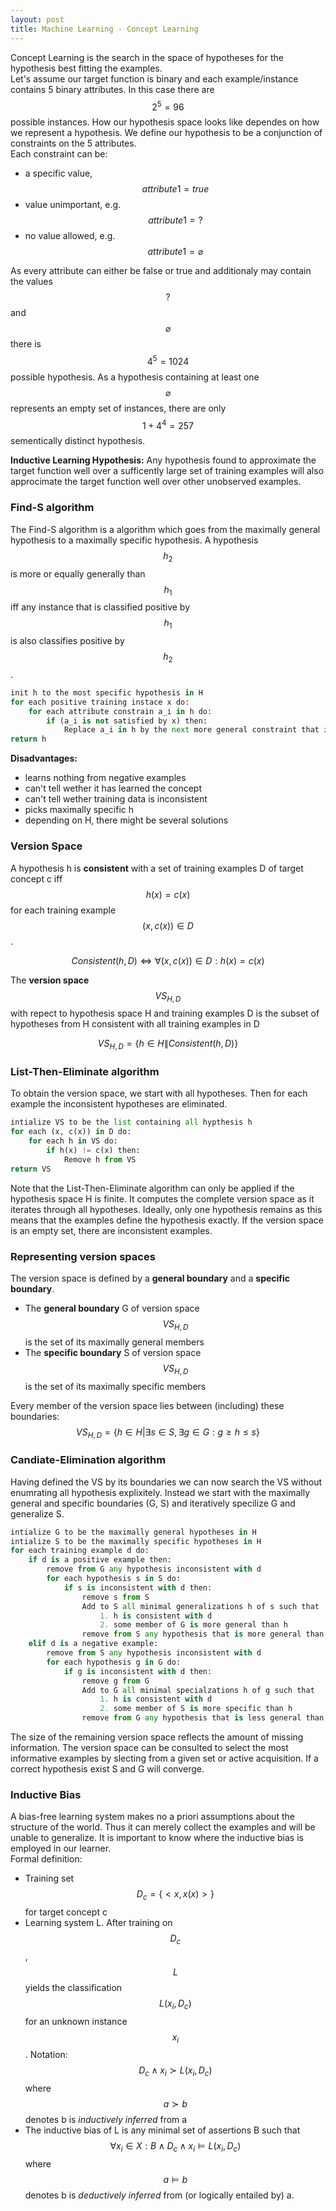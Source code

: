 ```yaml
---
layout: post
title: Machine Learning - Concept Learning
---
```

Concept Learning is the search in the space of hypotheses for the hypothesis best fitting the examples.\
Let's assume our target function is binary and each example/instance contains 5 binary attributes. In this case there are $$2^5 = 96$$ possible instances. How our hypothesis space looks like dependes on how we represent a hypothesis. We define our hypothesis to be a conjunction of constraints on the 5 attributes.\
Each constraint can be:
- a specific value, $$attribute1 = true$$
- value unimportant, e.g. $$attribute1 = ?$$
- no value allowed, e.g. $$attribute1 = \varnothing$$

As every attribute can either be false or true and additionaly may contain the values $$?$$ and $$\varnothing$$ there is $$4^5 = 1024$$ possible hypothesis. As a hypothesis containing at least one $$\varnothing$$ represents an empty set of instances, there are only $$1+4^4 = 257$$ sementically distinct hypothesis.

**Inductive Learning Hypothesis:** Any hypothesis found to approximate the target function well over a sufficently large set of training examples will also approcimate the target function well over other unobserved examples.

### Find-S algorithm
The Find-S algorithm is a algorithm which goes from the maximally general hypothesis to a maximally specific hypothesis. A hypothesis $$h_2$$ is more or equally generally than $$h_1$$ iff any instance that is classified positive by $$h_1$$ is also classifies positive by $$h_2$$.

```python
init h to the most specific hypothesis in H
for each positive training instace x do:
    for each attribute constrain a_i in h do:
        if (a_i is not satisfied by x) then:
            Replace a_i in h by the next more general constraint that is satisified by x
return h
```

**Disadvantages:**
- learns nothing from negative examples
- can't tell wether it has learned the concept
- can't tell wether training data is inconsistent
- picks maximally specific h
- depending on H, there might be several solutions

### Version Space
A hypothesis h is **consistent** with a set of training examples D of target concept c iff $$h(x) = c(x)$$ for each training example $$(x, c(x)) \in D$$.

$$Consistent(h, D) \Leftrightarrow \forall(x, c(x)) \in D: h(x) = c(x)$$

The **version space** $$VS_{H,D}$$ with repect to hypothesis space H and training examples D is the subset of hypotheses from H consistent with all training examples in D

$$VS_{H,D} = \lbrace h \in H \| Consistent(h, D) \rbrace$$

### List-Then-Eliminate algorithm
To obtain the version space, we start with all hypotheses. Then for each example the inconsistent hypotheses are eliminated.

```python
intialize VS to be the list containing all hypthesis h
for each (x, c(x)) in D do:
    for each h in VS do:
        if h(x) != c(x) then:
            Remove h from VS
return VS
```

Note that the List-Then-Eliminate algorithm can only be applied if the hypothesis space H is finite. It computes the complete version space as it iterates through all hypotheses. Ideally, only one hypothesis remains as this means that the examples define the hypothesis exactly. If the version space is an empty set, there are inconsistent examples.

### Representing version spaces
The version space is defined by a **general boundary** and a **specific boundary**.
- The **general boundary** G of version space $$VS_{H, D}$$ is the set of its maximally general members
- The **specific boundary** S of version space $$VS_{H, D}$$ is the set of its maximally specific members

Every member of the version space lies between (including) these boundaries:
$$VS_{H, D} = \lbrace h \in H | \exists s \in S, \exists g \in G: g \geq h \leq s \rbrace$$

### Candiate-Elimination algorithm
Having defined the VS by its boundaries we can now search the VS without enumrating all hypothesis explixitely. Instead we start with the maximally general and specific boundaries (G, S) and iteratively specilize G and generalize S.

```python
intialize G to be the maximally general hypotheses in H
intialize S to be the maximally specific hypotheses in H
for each training example d do:
    if d is a positive example then:
        remove from G any hypothesis inconsistent with d
        for each hypothesis s in S do:
            if s is inconsistent with d then:
                remove s from S
                Add to S all minimal generalizations h of s such that
                    1. h is consistent with d
                    2. some member of G is more general than h
                remove from S any hypothesis that is more general than another hypothesis in S
    elif d is a negative example:
        remove from S any hypothesis inconsistent with d
        for each hypothesis g in G do:
            if g is inconsistent with d then:
                remove g from G
                Add to G all minimal specialzations h of g such that
                    1. h is consistent with d
                    2. some member of S is more specific than h
                remove from G any hypothesis that is less general than another hypothesis in G
```

The size of the remaining version space reflects the amount of missing information. The version space can be consulted to select the most informative examples by slecting from a given set or active acquisition. If a correct hypothesis exist S and G will converge.

### Inductive Bias
A bias-free learning system makes no a priori assumptions about the structure of the world. Thus it can merely collect the examples and will be unable to generalize. It is important to know where the inductive bias is employed in our learner.\
Formal definition:
- Training set $$D_c = \{<x, x(x)>\}$$ for target concept c
- Learning system L. After training on $$D_c$$, $$L$$ yields the classification $$L(x_i, D_c)$$ for an unknown instance $$x_i$$. Notation: $$D_c  \wedge x_i \succ L(x_i, D_c)$$ where $$a \succ b$$ denotes b is *inductively inferred* from a
- The inductive bias of L is any minimal set of assertions B such that $$\forall x_i \in X: B \wedge D_c \wedge x_i \models L(x_i, D_c)$$ where $$a \models b$$ denotes b is *deductively inferred* from (or logically entailed by) a.